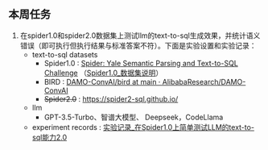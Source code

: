 ## 本周任务
1. 在spider1.0和spider2.0数据集上测试llm的text-to-sql生成效果，并统计语义错误（即可执行但执行结果与标准答案不符）。下面是实验设置和实验记录：
	* text-to-sql datasets
		* Spider1.0 : [Spider: Yale Semantic Parsing and Text-to-SQL Challenge](https://yale-lily.github.io/spider) （[Spider1.0_数据集说明](../Spider1.0/Spider1.0_数据集说明.md)）
		* BIRD : [DAMO-ConvAI/bird at main · AlibabaResearch/DAMO-ConvAI](https://github.com/AlibabaResearch/DAMO-ConvAI/tree/main/bird)
		* ~~Spider2.0~~  :  https://spider2-sql.github.io/
	* llm
		* GPT-3.5-Turbo、智谱大模型、 Deepseek，CodeLlama
	* experiment records : [实验记录_在Spider1.0上简单测试LLM的text-to-sql能力2.0](实验记录_在Spider1.0上简单测试LLM的text-to-sql能力2.0.md)






